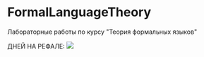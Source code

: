 # FormalLanguageTheory
Лабораторные работы по курсу "Теория формальных языков"

ДНЕЙ НА РЕФАЛЕ: ![](https://geps.dev/progress/6)

